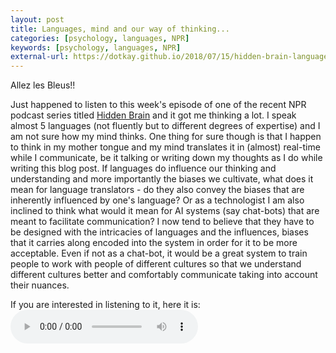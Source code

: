 ```yaml
---
layout: post
title: Languages, mind and our way of thinking...
categories: [psychology, languages, NPR]
keywords: [psychology, languages, NPR]
external-url: https://dotkay.github.io/2018/07/15/hidden-brain-languages-mind
---
```

Allez les Bleus!!

Just happened to listen to this week's episode of one of the recent NPR podcast series titled [Hidden Brain](https://www.npr.org/series/423302056/hidden-brain) and it got me thinking a lot. I speak almost 5 languages (not fluently but to different degrees of expertise) and I am not sure how my mind thinks. One thing for sure though is that I happen to think in my mother tongue and my mind translates it in (almost) real-time while I communicate, be it talking or writing down my thoughts as I do while writing this blog post. If languages do influence our thinking and understanding and more importantly the biases we cultivate, what does it mean for language translators - do they also convey the biases that are inherently influenced by one's language? Or as a technologist I am also inclined to think what would it mean for AI systems (say chat-bots) that are meant to facilitate communication? I now tend to believe that they have to be designed with the intricacies of languages and the influences, biases that it carries along encoded into the system in order for it to be more acceptable. Even if not as a chat-bot, it would be a great system to train people to work with people of different cultures so that we understand different cultures better and comfortably communicate taking into account their nuances. 

If you are interested in listening to it, here it is:
<audio controls>
<source src="https://play.podtrac.com/npr-510308/ondemand.npr.org/anon.npr-mp3/npr/hiddenbrain/2018/07/20180712_hiddenbrain_hb_rad_-_watch_your_mouth__-_final_full_for_web.mp3" />
</audio>  

